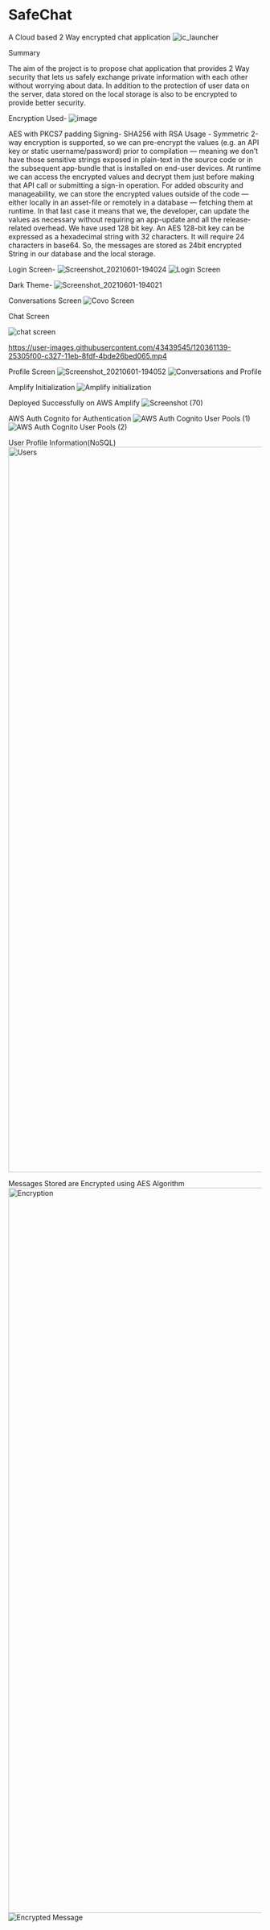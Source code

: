 # SafeChat

A Cloud based 2 Way encrypted chat application
![ic_launcher](https://user-images.githubusercontent.com/43439545/120340565-c7464c00-c313-11eb-9bf5-6901373f5a7f.png)


Summary

The aim of the project is to propose chat application that provides 2 Way security that lets us safely exchange private information with each other without worrying about data. In addition to the protection of user data on the server, data stored on the local storage is also to be encrypted to provide better security.


Encryption Used-
![image](https://user-images.githubusercontent.com/43439545/121967098-6431cc00-cd8d-11eb-9807-756b82cd6d32.png)

AES with PKCS7 padding
Signing-
SHA256 with RSA
Usage -
Symmetric
2-way encryption is supported, so we can pre-encrypt the values (e.g. an API key or static username/password) prior to compilation — meaning we don’t have those sensitive strings exposed in plain-text in the source code or in the subsequent app-bundle that is installed on end-user devices. At runtime we can access the encrypted values and decrypt them just before making that API call or submitting a sign-in operation. For added obscurity and manageability, we can store the encrypted values outside of the code — either locally in an asset-file or remotely in a database — fetching them at runtime. In that last case it means that we, the developer, can update the values as necessary without requiring an app-update and all the release-related overhead.
We have used 128 bit key.
An AES 128-bit key can be expressed as a hexadecimal string with 32 characters. It will require 24 characters in base64.
So, the messages are stored as 24bit encrypted String in our database and the local storage.

Login Screen-
![Screenshot_20210601-194024](https://user-images.githubusercontent.com/43439545/120340643-da591c00-c313-11eb-8c92-66d6f03801fd.jpg)
![Login Screen](https://user-images.githubusercontent.com/43439545/120346946-7afe0a80-c319-11eb-9c06-23a565fab878.gif)


Dark Theme-
![Screenshot_20210601-194021](https://user-images.githubusercontent.com/43439545/120340707-e5ac4780-c313-11eb-9746-ccb8335502dd.jpg)

Conversations Screen
![Covo Screen](https://user-images.githubusercontent.com/43439545/120358367-08465c80-c324-11eb-83d6-abce0e3043e7.jpg)

Chat Screen

![chat screen](https://user-images.githubusercontent.com/43439545/120358870-a3d7cd00-c324-11eb-9041-3be5c12db36a.jpeg)


https://user-images.githubusercontent.com/43439545/120361139-25305f00-c327-11eb-8fdf-4bde26bed065.mp4




Profile Screen
![Screenshot_20210601-194052](https://user-images.githubusercontent.com/43439545/120340845-fceb3500-c313-11eb-8d1b-c2ef046018da.jpg)
![Conversations and Profile](https://user-images.githubusercontent.com/43439545/120347522-fcee3380-c319-11eb-9491-911de778d256.gif)


Amplify Initialization
![Amplify initialization](https://user-images.githubusercontent.com/43439545/120346151-bc41ea80-c318-11eb-9389-1ca14a3325c4.png)

Deployed Successfully on AWS Amplify
![Screenshot (70)](https://user-images.githubusercontent.com/43439545/120345882-84d33e00-c318-11eb-81f2-1e462dfba855.png)

AWS Auth Cognito for Authentication
![AWS Auth Cognito User Pools (1)](https://user-images.githubusercontent.com/43439545/120346436-fe6b2c00-c318-11eb-80ac-283543e1be7c.png)
![AWS Auth Cognito User Pools (2)](https://user-images.githubusercontent.com/43439545/120346452-01661c80-c319-11eb-8e52-9b0123b86bd4.png)

User Profile Information(NoSQL)
<img width="1440" alt="Users" src="https://user-images.githubusercontent.com/43439545/120359842-c4545700-c325-11eb-8ae1-7c1eab86b9db.png">

Messages Stored are Encrypted using AES Algorithm
<img width="1440" alt="Encryption" src="https://user-images.githubusercontent.com/43439545/120361518-8bb57d00-c327-11eb-87c1-b79d81a731d9.png">
![Encrypted Message](https://user-images.githubusercontent.com/43439545/121940536-d8f40e80-cd6b-11eb-9ca7-0801fa6ef471.png)




